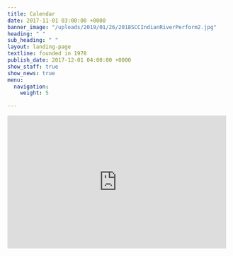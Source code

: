 ```yaml
---
title: Calendar
date: 2017-11-01 03:00:00 +0000
banner_image: "/uploads/2019/01/26/2018SCCIndianRiverPerform2.jpg"
heading: " "
sub_heading: " "
layout: landing-page
textline: founded in 1978
publish_date: 2017-12-01 04:00:00 +0000
show_staff: true
show_news: true
menu:
  navigation:
    weight: 5

---
```

<iframe src="https://www.google.com/calendar/embed?showTitle=0&amp;showPrint=0&amp;showCalendars=0&amp;height=400&amp;wkst=1&amp;bgcolor=%23FFFFFF&amp;src=sumchoir%40gmail.com&amp;color=%232952A3&amp;ctz=America%2FHalifax" style=" border-width:0 " width="98%" height="300" frameborder="0" scrolling="no"></iframe>